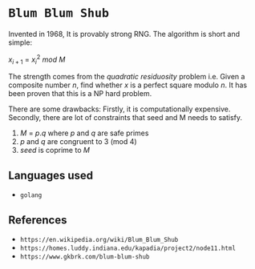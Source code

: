 # `Blum Blum Shub`
Invented in 1968, It is provably strong RNG. The algorithm is short and simple:

$x_{i+1}$ = $x_i^2\ mod\ M$

The strength comes from the *quadratic residuosity* problem i.e. Given a composite number $n$, find whether $x$ is a perfect square modulo $n$. It has been proven that this is a NP hard problem.

There are some drawbacks: Firstly, it is computationally expensive. Secondly, there are lot of constraints that seed and M needs to satisfy. 

1. $M\ =\ p.q$ where $p$ and $q$ are safe primes
2. $p$ and $q$ are congruent to 3 (mod 4)
3. $seed$ is coprime to $M$

## Languages used
- `golang`

## References
- `https://en.wikipedia.org/wiki/Blum_Blum_Shub`
- `https://homes.luddy.indiana.edu/kapadia/project2/node11.html`
- `https://www.gkbrk.com/blum-blum-shub`
